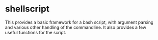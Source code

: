 # shellscript

This provides a basic framework for a bash script, with argument parsing 
and various other handling of the commandline.  It also provides a few 
useful functions for the script. 
